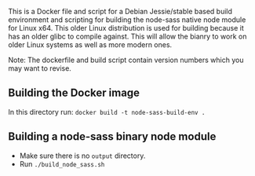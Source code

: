 This is a Docker file and script for a Debian Jessie/stable based build environment and scripting for building the node-sass native node module for Linux x64. This older Linux distribution is used for building because it has an older glibc to compile against. This will allow the bianry to work on older Linux systems as well as more modern ones.

Note: The dockerfile and build script contain version numbers which you may want to revise.

Building the Docker image
-------------------------
In this directory run: `docker build -t node-sass-build-env .`

Building a node-sass binary node module
---------------------------------------
* Make sure there is no `output` directory.
* Run `./build_node_sass.sh`
